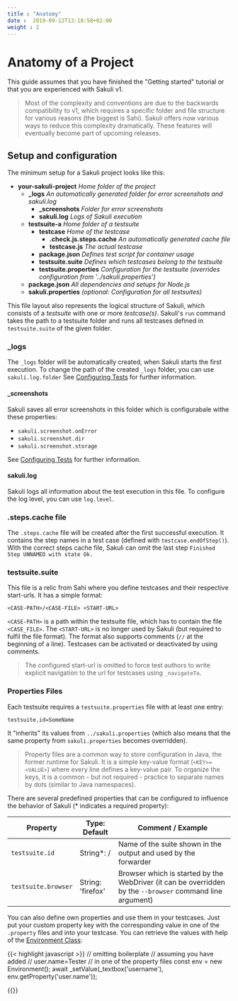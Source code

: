 ```yaml
---
title : "Anatomy"
date :  2019-09-12T13:18:58+02:00
weight : 2
---
```


# Anatomy of a Project
This guide assumes that you have finished the "Getting started" tutorial or that you are experienced with Sakuli v1. 

> Most of the complexity and conventions are due to the backwards compatibility to v1, which requires a specific folder and file structure for various reasons (the biggest is Sahi). Sakuli offers now various ways to reduce this complexity dramatically. These features will eventually become part of upcoming releases.

## Setup and configuration

The minimum setup for a Sakuli project looks like this:

- <i class="fas fa-folder"></i> **your-sakuli-project** *Home folder of the project*
  - <i class="fas fa-folder"></i> **_logs** *An automatically generated folder for error screenshots and sakuli.log*
    - <i class="fas fa-folder"></i> **_screenshots** *Folder for error screenshots*
    - <i class="far fa-file"></i> **sakuli.log** *Logs of Sakuli execution*
  - <i class="fas fa-folder"></i> **testsuite-a** *Home folder of a testsuite*
     - <i class="fas fa-folder"></i> **testcase** *Home of the testcase*
         - <i class="far fa-file"></i> **.check.js.steps.cache** *An automatically generated cache file*
         - <i class="far fa-file"></i> **testcase.js** *The actual testcase*
     - <i class="far fa-file"></i> **package.json** *Defines test script for container usage*
     - <i class="far fa-file"></i> **testsuite.suite** *Defines which testcases belong to the testsuite*
     - <i class="far fa-file"></i> **testsuite.properties** *Configuration for the testsuite (overrides configuration from '../sakuli.properties')*
  - <i class="far fa-file"></i> **package.json** *All dependencies and setups for Node.js*
  - <i class="far fa-file"></i> **sakuli.properties** *(optional: Configuration for all  testsuites)*


This file layout also represents the logical structure of Sakuli, which consists of a *testsuite* with one or more *testcase(s)*. Sakuli's `run` command takes the path to a testsuite folder and runs all testcases defined in `testsuite.suite` of the given folder. 

### _logs

The `_logs` folder will be automatically created, when Sakuli starts the first execution.
To change the path of the created `_logs` folder, you can use `sakuli.log.folder`
See [Configuring Tests](/configuring_tests) for further information.
    
#### _screenshots

Sakuli saves all error screenshots in this folder which is configurabale withe these properties:
- `sakuli.screenshot.onError`
- `sakuli.screenshot.dir`
- `sakuli.screenshot.storage`

See [Configuring Tests](/configuring_tests) for further information.


#### sakuli.log

Sakuli logs all information about the test execution in this file. 
To configure the log level, you can use `log.level`. 

### .steps.cache file

The `.steps.cache` file will be created after the first successful execution. It contains the step names in a test case
(defined with `testcase.endOfStep()`). With the correct steps cache file, Sakuli can omit the last step `Finished Step UNNAMED with state Ok.`


### testsuite.suite

This file is a relic from Sahi where you define testcases and their respective start-urls. It has a simple format:

```
<CASE-PATH>/<CASE-FILE> <START-URL>
```

`<CASE-PATH>` is a path within the testsuite file, which has to contain the file `<CASE_FILE>`. The `<START-URL>` is no longer used by Sakuli (but required to fulfil the file format). The format also supports comments (`//` at the beginning of a line). Testcases can be activated or deactivated by using comments.

> The configured start-url is omitted to force test authors to write explicit navigation to the url for testcases using `_navigateTo`.

### Properties Files

Each testsuite requires a `testsuite.properties` file with at least one entry:

```
testsuite.id=SomeName
```

It "inherits" its values from `../sakuli.properties` (which also means that the same property from `sakuli.properties` becomes overridden). 

> Property files are a common way to store configuration in Java, the former runtime for Sakuli. It is a simple key-value format (`<KEY>=<VALUE>`) where every line defines a key-value pair. To organize the keys, it is a common - but not required - practice to separate names by dots (similar to Java namespaces).

There are several predefined properties that can be configured to influence the behavior of Sakuli (* indicates a required property):

| Property            | Type: Default     | Comment / Example                                            |
| ------------------- | ----------------- | ------------------------------------------------------------ |
| `testsuite.id`      | String*: /        | Name of the suite shown in the output and used by the forwarder |
| `testsuite.browser` | String: 'firefox' | Browser which is started by the WebDriver (it can be overridden by the `--browser` command line argument) |

You can also define own properties and use them in your testcases. Just put your custom property key with the corresponding value in one of the `.property` files and into your testcase. You can retrieve the values with help of the [Environment Class](/apidoc/sakuli-legacy/interfaces/thenableenvironment.html#getproperty):

{{< highlight javascript >}}
// omitting boilerplate 
// assuming you have added 
// user.name=Tester 
// in one of the property files
const env = new Environment();
await _setValue(_textbox('username'), env.getProperty('user.name')); 

{{</highlight>}}